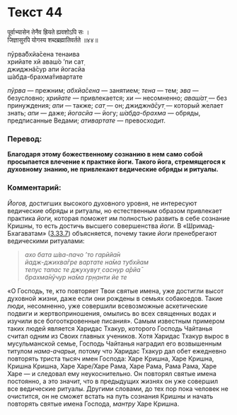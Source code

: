 # Текст 44

पूर्वाभ्यासेन तेनैव ह्रियते ह्यवशोऽपि सः ।  
जिज्ञासुरपि योगस्य शब्दब्रह्मातिवर्तते ॥४४॥

пӯрва̄бхйа̄сена тенаива  
хрийате хй аваш́о ’пи сат̣  
джиджн̃а̄сур апи йогасйа  
ш́абда-брахма̄тивартате

_пӯрва_ — прежним; _абхйа̄сена_ — занятием; _тена_ — тем; _эва_ — безусловно; _хрийате_ — привлекается; _хи_ — несомненно; _аваш́ат̣_ — без принуждения; _апи_ — также; _сат̣_ — он; _джиджн̃а̄сут̣_ — который желает знать; _апи_ — даже; _йогасйа_ — йогу; _ш́абда-брахма_ — обряды, предписанные Ведами; _ативартате_ — превосходит.

### Перевод:

**Благодаря этому божественному сознанию в нем само собой просыпается влечение к практике йоги. Такого йога, стремящегося к духовному знанию, не привлекают ведические обряды и ритуалы.**

### Комментарий:

_Йогов,_ достигших высокого духовного уровня, не интересуют ведические обряды и ритуалы, но естественным образом привлекает практика _йоги,_ которая поможет им полностью развить в себе сознание Кришны, то есть достичь высшего совершенства _йоги._ В «Шримад-Бхагаватам» ([3.33.7](#)) объясняется, почему такие _йоги_ пренебрегают ведическими ритуалами:

> _ахо бата ш́ва-пачо ’то гарӣйа̄н  
> йадж-джихва̄гре вартате на̄ма тубхйам  
> тепус тапас те джухувут̣ саснур а̄рйа̄  
> брахма̄нӯчур на̄ма гр̣н̣анти йе те_

«О Господь, те, кто повторяет Твои святые имена, уже достигли высот духовной жизни, даже если они рождены в семьях собакоедов. Такие люди, несомненно, уже совершили всевозможные аскетические подвиги и жертвоприношения, омылись во всех священных водах и изучили все богооткровенные писания». Самым известным примером таких людей является Харидас Тхакур, которого Господь Чайтанья считал одним из Своих главных учеников. Хотя Харидас Тхакур вырос в мусульманской семье, Господь Чайтанья наградил его возвышенным титулом _нама-ачарьи,_ потому что Харидас Тхакур дал обет ежедневно повторять триста тысяч имен Господа: Харе Кришна, Харе Кришна, Кришна Кришна, Харе Харе/Харе Рама, Харе Рама, Рама Рама, Харе Харе — и следовал ему неукоснительно. Он повторял святые имена постоянно, а это значит, что в предыдущих жизнях он уже совершил все ведические ритуалы. Другими словами, до тех пор пока человек не очистится, он не сможет встать на путь сознания Кришны и начать повторять святые имена Господа, _мантру_ Харе Кришна.